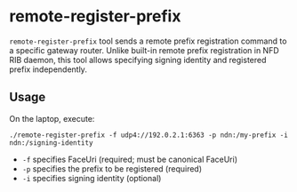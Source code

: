 # remote-register-prefix

`remote-register-prefix` tool sends a remote prefix registration command to a specific gateway router.
Unlike built-in remote prefix registration in NFD RIB daemon, this tool allows specifying signing identity and registered prefix independently.

## Usage

On the laptop, execute:

    ./remote-register-prefix -f udp4://192.0.2.1:6363 -p ndn:/my-prefix -i ndn:/signing-identity

* `-f` specifies FaceUri (required; must be canonical FaceUri)
* `-p` specifies the prefix to be registered (required)
* `-i` specifies signing identity (optional)
